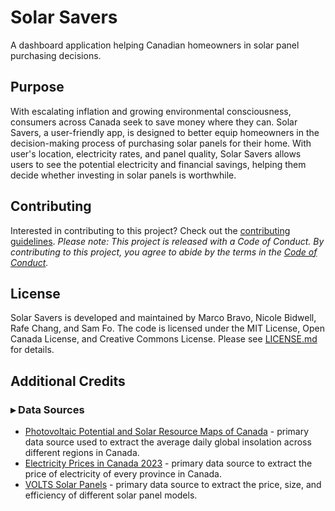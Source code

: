 # Solar Savers 

A dashboard application helping Canadian homeowners in solar panel purchasing decisions.

## Purpose  

With escalating inflation and growing environmental consciousness, consumers across Canada seek to save money where they can. Solar Savers, a user-friendly app, is designed to better equip homeowners in the decision-making process of purchasing solar panels for their home. With user's location, electricity rates, and panel quality, Solar Savers allows users to see the potential electricity and financial savings, helping them decide whether investing in solar panels is worthwhile.

## Contributing

Interested in contributing to this project? Check out the [contributing guidelines](CONTRIBUTING.md). *Please note: This project is released with a Code of Conduct. By contributing to this project, you agree to abide by the terms in the [Code of Conduct](CODE_OF_CONDUCT.md).* 

## License

Solar Savers is developed and maintained by Marco Bravo, Nicole Bidwell, Rafe Chang, and Sam Fo. The code is licensed under the MIT License, Open Canada License, and Creative Commons License. Please see [LICENSE.md](LICENSE.md) for details.  

## Additional Credits

### &blacktriangleright; Data Sources 

- [Photovoltaic Potential and Solar Resource Maps of Canada](https://open.canada.ca/data/en/dataset/8b434ac7-aedb-4698-90df-ba77424a551f/resource/b4b8ede1-512c-4e6f-92af-d0ff38cf4de5) - primary data source used to extract the average daily global insolation across different regions in Canada.  
- [Electricity Prices in Canada 2023](https://www.energyhub.org/electricity-prices/#) - primary data source to extract the price of electricity of every province in Canada.
- [VOLTS Solar Panels](https://volts.ca/collections/solar-panels) - primary data source to extract the price, size, and efficiency of different solar panel models.